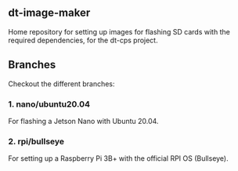 ## dt-image-maker

Home repository for setting up images for flashing SD cards with the required dependencies, for the dt-cps project.

## Branches

Checkout the different branches:

### 1. nano/ubuntu20.04

For flashing a Jetson Nano with Ubuntu 20.04.

### 2. rpi/bullseye

For setting up a Raspberry Pi 3B+ with the official RPI OS (Bullseye).
